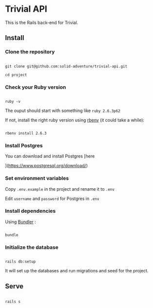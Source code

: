 
  

# Trivial API

  

This is the Rails back-end for Trivial.

  

## Install

  

### Clone the repository

  

```shell

git clone git@github.com:solid-adventure/trivial-api.git

cd project

```

  
  

### Check your Ruby version

  

```shell

ruby -v

```

  

The ouput should start with something like `ruby 2.6.3p62`

  

If not, install the right ruby version using [rbenv](https://github.com/rbenv/rbenv) (it could take a while):

  

```shell

rbenv install 2.6.3

```

### Install Postgres

You can download and install Postgres [here

](https://www.postgresql.org/download/)

  

### Set environment variables

  

Copy `.env.example` in the project and rename it to `.env`

Edit `username` and `password` for Postgres in `.env`

  
  

### Install dependencies

  

Using [Bundler](https://github.com/bundler/bundler) :

  

```shell

bundle

```

  

### Initialize the database

```shell

rails db:setup

```

It will set up the databases and run migrations and seed for the project.

  
  

## Serve

  

```shell

rails s

```